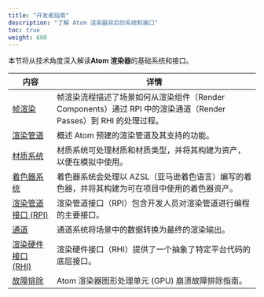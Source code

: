 ```yaml
---
title: "开发者指南"
description: "了解 Atom 渲染器背后的系统和接口"
toc: true
weight: 600
---
```


本节将从技术角度深入解读**Atom 渲染器**的基础系统和接口。

| 内容                        | 详情 |
|--------------------------------------|---------|
| [帧渲染](frame-rendering.md) | 帧渲染流程描述了场景如何从渲染组件（Render Components）通过 RPI 中的渲染通道（Render Passes）到 RHI 的处理过程。 |
| [渲染管道](render-pipelines.md) | 概述 Atom 预建的渲染管道及其支持的功能。  |
| [材质系统](materials/_index.md) | 材质系统可处理材质和材质类型，并将其构建为资产，以便在模拟中使用。 |
| [着色器系统](shaders/_index.md) | 着色器系统会处理以 AZSL（亚马逊着色语言）编写的着色器，并将其构建为可在项目中使用的着色器资产。 |
| [渲染管道接口 (RPI)](rpi/_index.md) | 渲染管道接口（RPI）包含开发人员对渲染管道进行编程的主要接口。 |
| [通道](passes/_index.md) | 通道系统将场景中的数据转换为最终的渲染输出。 |
| [渲染硬件接口 (RHI)](rhi/_index.md) | 渲染硬件接口（RHI）提供了一个抽象了特定平台代码的底层接口。 |
| [故障排除](troubleshoot.md) | Atom 渲染器图形处理单元 (GPU) 崩溃故障排除指南。 |
